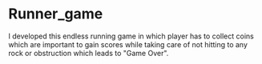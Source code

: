 # Runner_game
I developed this endless running game in which player has to collect coins which are important to gain scores while taking care of not hitting to any rock or obstruction which leads to "Game Over".
